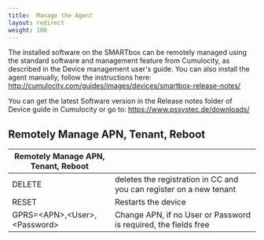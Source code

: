 ```yaml
---
title:  Manage the Agent
layout: redirect
weight: 100
---
```


The installed software on the SMARTbox can be remotely managed using the standard software and management feature from Cumulocity, as described in the Device management user's guide. You can also install the agent manually, follow the instructions here: http://cumulocity.com/guides/images/devices/smartbox-release-notes/

You can get the latest Software version in the Release notes folder of Device guide in Cumulocity or go to: https://www.pssystec.de/downloads/

## <a name="apn-tenant-reboot"></a> Remotely Manage APN, Tenant, Reboot

| Remotely Manage APN, Tenant, Reboot | |
| --- | --- |
| DELETE | deletes the registration in CC and you can register on a new tenant |
| RESET | Restarts the device |
| GPRS=&#60;APN&#62;,&#60;User&#62;,&#60;Password&#62; | Change APN, if no User or Password is required, the fields free |


